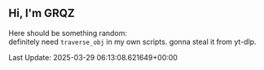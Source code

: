 ## Hi, I'm GRQZ
Here should be something random:  
definitely need `traverse_obj` in my own scripts. gonna steal it from yt-dlp.


Last Update: 2025-03-29 06:13:08.621649+00:00
